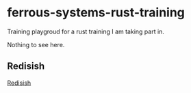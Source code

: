# ferrous-systems-rust-training
Training playgroud for a rust training I am taking part in.

Nothing to see here.

## Redisish
[Redisish](https://ferrous-systems.github.io/teaching-material/assignments/redisish.html)